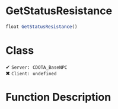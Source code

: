 # GetStatusResistance
```js
float GetStatusResistance()
```
# Class
✔ `Server: CDOTA_BaseNPC`  
✖ `Client: undefined`  

# Function Description

